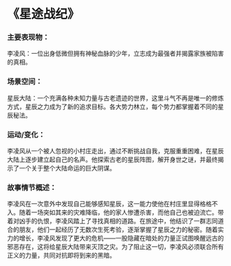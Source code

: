 # 《星途战纪》

### 主要表现物：

李凌风：一位出身低微但拥有神秘血脉的少年，立志成为最强者并揭露家族被陷害的真相。

### 场景空间：

星辰大陆：一个充满各种未知力量与古老遗迹的世界，这里斗气不再是唯一的修炼方式，星辰之力成为了新的追求目标。各大势力林立，每个势力都掌握着不同的星辰秘法。

### 运动/变化：

李凌风从一个被人忽视的小村庄走出，通过不断挑战自我，克服重重困难，在星辰大陆上逐步建立起自己的名声。他探索古老的星辰阵图，解开身世之谜，并最终揭示了一个关于整个大陆命运的巨大阴谋。

### 故事情节概述：

李凌风在一次意外中发现自己能够感知星辰，这一能力使他在村庄里显得格格不入。随着一场突如其来的灾难降临，他的家人惨遭杀害，而他自己也被迫流亡。带着对凶手的仇恨，李凌风踏上了寻找真相的道路。在旅途中，他结识了一群志同道合的朋友，他们一起经历了无数次生死考验，逐渐掌握了星辰之力的秘密。随着实力的增长，李凌风发现了更大的危机——一股隐藏在暗处的力量正试图唤醒远古的邪恶存在，这将给星辰大陆带来灭顶之灾。为了阻止这一切，李凌风必须联合所有正义的力量，共同对抗即将到来的黑暗。
